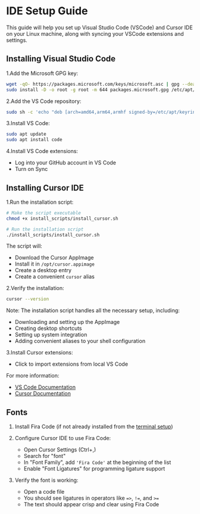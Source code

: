 # IDE Setup Guide

This guide will help you set up Visual Studio Code (VSCode) and Cursor IDE on your Linux machine, along with syncing your VSCode extensions and settings.

## Installing Visual Studio Code

1.Add the Microsoft GPG key:

```bash
wget -qO- https://packages.microsoft.com/keys/microsoft.asc | gpg --dearmor > packages.microsoft.gpg
sudo install -D -o root -g root -m 644 packages.microsoft.gpg /etc/apt/keyrings/packages.microsoft.gpg
```

2.Add the VS Code repository:

```bash
sudo sh -c 'echo "deb [arch=amd64,arm64,armhf signed-by=/etc/apt/keyrings/packages.microsoft.gpg] https://packages.microsoft.com/repos/code stable main" > /etc/apt/sources.list.d/vscode.list'
```

3.Install VS Code:

```bash
sudo apt update
sudo apt install code
```

4.Install VS Code extensions:

- Log into your GitHub account in VS Code
- Turn on Sync

## Installing Cursor IDE

1.Run the installation script:

```bash
# Make the script executable
chmod +x install_scripts/install_cursor.sh

# Run the installation script
./install_scripts/install_cursor.sh
```

The script will:

- Download the Cursor AppImage
- Install it in `/opt/cursor.appimage`
- Create a desktop entry
- Create a convenient `cursor` alias

2.Verify the installation:

```bash
cursor --version
```

Note: The installation script handles all the necessary setup, including:

- Downloading and setting up the AppImage
- Creating desktop shortcuts
- Setting up system integration
- Adding convenient aliases to your shell configuration

3.Install Cursor extensions:

- Click to import extensions from local VS Code

For more information:

- [VS Code Documentation](https://code.visualstudio.com/docs)
- [Cursor Documentation](https://cursor.sh/docs)

## Fonts

1. Install Fira Code (if not already installed from the [terminal setup](terminal-setup.md#installing-fira-code))

2. Configure Cursor IDE to use Fira Code:
   - Open Cursor Settings (Ctrl+,)
   - Search for "font"
   - In "Font Family", add `'Fira Code'` at the beginning of the list
   - Enable "Font Ligatures" for programming ligature support

3. Verify the font is working:
   - Open a code file
   - You should see ligatures in operators like `=>`, `!=`, and `>=`
   - The text should appear crisp and clear using Fira Code


